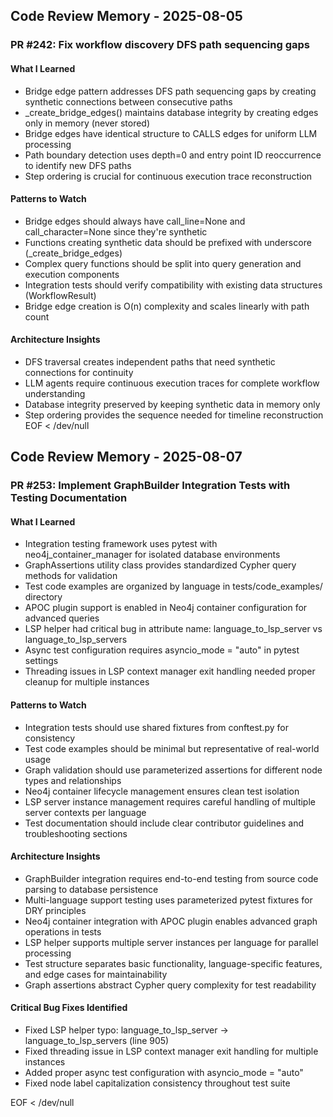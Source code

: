 ## Code Review Memory - 2025-08-05

### PR #242: Fix workflow discovery DFS path sequencing gaps

#### What I Learned
- Bridge edge pattern addresses DFS path sequencing gaps by creating synthetic connections between consecutive paths
- _create_bridge_edges() maintains database integrity by creating edges only in memory (never stored)
- Bridge edges have identical structure to CALLS edges for uniform LLM processing
- Path boundary detection uses depth=0 and entry point ID reoccurrence to identify new DFS paths
- Step ordering is crucial for continuous execution trace reconstruction

#### Patterns to Watch
- Bridge edges should always have call_line=None and call_character=None since they're synthetic
- Functions creating synthetic data should be prefixed with underscore (_create_bridge_edges)
- Complex query functions should be split into query generation and execution components
- Integration tests should verify compatibility with existing data structures (WorkflowResult)
- Bridge edge creation is O(n) complexity and scales linearly with path count

#### Architecture Insights
- DFS traversal creates independent paths that need synthetic connections for continuity
- LLM agents require continuous execution traces for complete workflow understanding
- Database integrity preserved by keeping synthetic data in memory only
- Step ordering provides the sequence needed for timeline reconstruction
EOF < /dev/null
## Code Review Memory - 2025-08-07

### PR #253: Implement GraphBuilder Integration Tests with Testing Documentation

#### What I Learned
- Integration testing framework uses pytest with neo4j_container_manager for isolated database environments
- GraphAssertions utility class provides standardized Cypher query methods for validation
- Test code examples are organized by language in tests/code_examples/ directory
- APOC plugin support is enabled in Neo4j container configuration for advanced queries
- LSP helper had critical bug in attribute name: language_to_lsp_server vs language_to_lsp_servers
- Async test configuration requires asyncio_mode = "auto" in pytest settings
- Threading issues in LSP context manager exit handling needed proper cleanup for multiple instances

#### Patterns to Watch
- Integration tests should use shared fixtures from conftest.py for consistency
- Test code examples should be minimal but representative of real-world usage
- Graph validation should use parameterized assertions for different node types and relationships
- Neo4j container lifecycle management ensures clean test isolation
- LSP server instance management requires careful handling of multiple server contexts per language
- Test documentation should include clear contributor guidelines and troubleshooting sections

#### Architecture Insights
- GraphBuilder integration requires end-to-end testing from source code parsing to database persistence
- Multi-language support testing uses parameterized pytest fixtures for DRY principles
- Neo4j container integration with APOC plugin enables advanced graph operations in tests
- LSP helper supports multiple server instances per language for parallel processing
- Test structure separates basic functionality, language-specific features, and edge cases for maintainability
- Graph assertions abstract Cypher query complexity for test readability

#### Critical Bug Fixes Identified
- Fixed LSP helper typo: language_to_lsp_server → language_to_lsp_servers (line 905)
- Fixed threading issue in LSP context manager exit handling for multiple instances
- Added proper async test configuration with asyncio_mode = "auto"
- Fixed node label capitalization consistency throughout test suite

EOF < /dev/null
